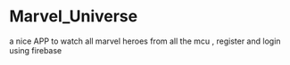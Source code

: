 # Marvel_Universe
 a nice APP to watch all marvel heroes from all the mcu , register and login using firebase
